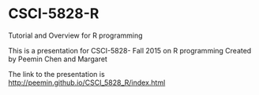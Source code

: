 # CSCI-5828-R
Tutorial and Overview for R programming

This is a presentation for CSCI-5828- Fall 2015 on R programming
Created by Peemin Chen and Margaret

The link to the presentation is http://peemin.github.io/CSCI_5828_R/index.html

